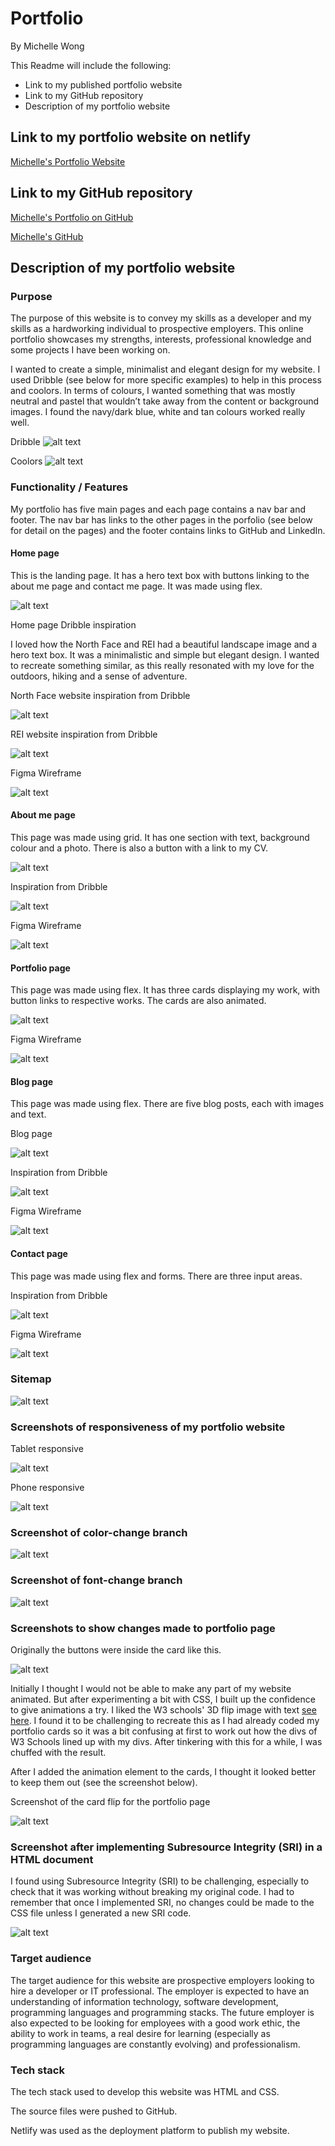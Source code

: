 # Portfolio
By Michelle Wong

This Readme will include the following: 
* Link to my published portfolio website
* Link to my GitHub repository
* Description of my portfolio website

## Link to my portfolio website on netlify

[Michelle's Portfolio Website](https://themishmash.netlify.com/)

## Link to my GitHub repository

[Michelle's Portfolio on GitHub](https://github.com/themishmash/portfolio)

[Michelle's GitHub](https://github.com/themishmash)

## Description of my portfolio website
### Purpose 
The purpose of this website is to convey my skills as a developer and my skills as a hardworking individual to prospective employers. This online portfolio showcases my strengths, interests, professional knowledge and some projects I have been working on. 

I wanted to create a simple, minimalist and elegant design for my website. I used Dribble (see below for more specific examples) to help in this process and coolors. In terms of colours, I wanted something that was mostly neutral and pastel that wouldn’t take away from the content or background images. I found the navy/dark blue, white and tan colours worked really well. 

Dribble
![alt text](./docs/dribblebucket.png)

Coolors
![alt text](./docs/coolors.png)


### Functionality / Features
My portfolio has five main pages and each page contains a nav bar and footer. The nav bar has links to the other pages in the porfolio (see below for detail on the pages) and the footer contains links to GitHub and LinkedIn.

#### Home page
This is the landing page. It has a hero text box with buttons linking to the about me page and contact me page. It was made using flex. 

![alt text](./docs/homepage.png)

Home page Dribble inspiration

I loved how the North Face and REI had a beautiful landscape image and a hero text box. It was a minimalistic and simple but elegant design. I wanted to recreate something similar, as this really resonated with my love for the outdoors, hiking and a sense of adventure. 


North Face website inspiration from Dribble

![alt text](./docs/dribblehomepage.png)

REI website inspiration from Dribble

![alt text](./docs/dribblehomepage2.png)

Figma Wireframe

![alt text](./docs/figmahomepage.png)


#### About me page
This page was made using grid. It has one section with text, background colour and a photo. There is also a button with a link to my CV.

![alt text](./docs/aboutmepage.png)

Inspiration from Dribble

![alt text](./docs/dribbleaboutme.png)

Figma Wireframe

![alt text](./docs/figmaaboutme.png)


#### Portfolio page
This page was made using flex. It has three cards displaying my work, with button links to respective works. The cards are also animated. 

![alt text](./docs/portfoliopage-buttonsout.png)

Figma Wireframe

![alt text](./docs/figmaportfolio.png)

#### Blog page
This page was made using flex. There are five blog posts, each with images and text.

Blog page

![alt text](./docs/blogpage.png)

Inspiration from Dribble

![alt text](./docs/dribbleblog.png)

Figma Wireframe

![alt text](./docs/figmablog.png)

#### Contact page
This page was made using flex and forms. There are three input areas. 

Inspiration from Dribble

![alt text](./docs/dribblecontactme.png)

Figma Wireframe

![alt text](./docs/figmacontactme.png)

### Sitemap
![alt text](./docs/sitemap.jpeg)


### Screenshots of responsiveness of my portfolio website

Tablet responsive

![alt text](./docs/ipadresponsive.png)

Phone responsive

![alt text](./docs/phoneresponsive.png)

### Screenshot of color-change branch

![alt text](./docs/colorchange-branch.png)

### Screenshot of font-change branch

![alt text](./docs/fontchange-branch.png)


### Screenshots to show changes made to portfolio page
Originally the buttons were inside the card like this. 

![alt text](./docs/portfoliopage-buttonsinside.png)

Initially I thought I would not be able to make any part of my website animated. But after experimenting a bit with CSS, I built up the confidence to give animations a try. I liked the W3 schools' 3D flip image with text [see here](https://www.w3schools.com/howto/tryit.asp?filename=tryhow_css_flip_image2). I found it to be challenging to recreate this as I had already coded my portfolio cards so it was a bit confusing at first to work out how the divs of W3 Schools lined up with my divs. After tinkering with this for a while, I was chuffed with the result. 


After I added the animation element to the cards, I thought it looked better to keep them out (see the screenshot below). 

Screenshot of the card flip for the portfolio page

![alt text](./docs/portfoliopage-flip.png)


### Screenshot after implementing Subresource Integrity (SRI) in a HTML document

I found using Subresource Integrity (SRI) to be challenging, especially to check that it was working without breaking my original code. I had to remember that once I implemented SRI, no changes could be made to the CSS file unless I generated a new SRI code. 

![alt text](./docs/sri-screenshot.png)

### Target audience
The target audience for this website are prospective employers looking to hire a developer or IT professional. The employer is expected to have an understanding of information technology, software development, programming languages and programming stacks. The future employer is also expected to be looking for employees with a good work ethic, the ability to work in teams, a real desire for learning (especially as programming languages are constantly evolving) and professionalism. 

### Tech stack
The tech stack used to develop this website was HTML and CSS. 

The source files were pushed to GitHub. 

Netlify was used as the deployment platform to publish my website.


